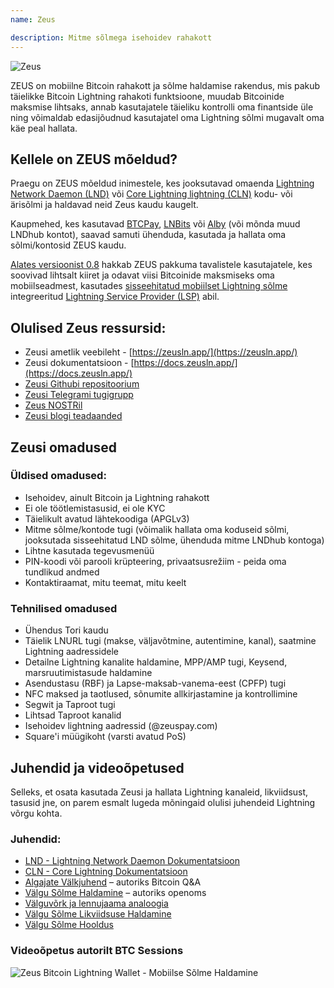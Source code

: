 ```yaml
---
name: Zeus

description: Mitme sõlmega isehoidev rahakott
---
```


![Zeus](assets/zeus_intro.webp)

ZEUS on mobiilne Bitcoin rahakott ja sõlme haldamise rakendus, mis pakub täielikke Bitcoin Lightning rahakoti funktsioone, muudab Bitcoinide maksmise lihtsaks, annab kasutajatele täieliku kontrolli oma finantside üle ning võimaldab edasijõudnud kasutajatel oma Lightning sõlmi mugavalt oma käe peal hallata.

## Kellele on ZEUS mõeldud?
Praegu on ZEUS mõeldud inimestele, kes jooksutavad omaenda [Lightning Network Daemon (LND)](https://lightning.engineering/) või [Core Lightning lightning (CLN)](https://blockstream.com/lightning/) kodu- või ärisõlmi ja haldavad neid Zeus kaudu kaugelt.

Kaupmehed, kes kasutavad [BTCPay](https://btcpayserver.org/), [LNBits](https://lnbits.com/) või [Alby](https://getalby.com/) (või mõnda muud LNDhub kontot), saavad samuti ühenduda, kasutada ja hallata oma sõlmi/kontosid ZEUS kaudu.

[Alates versioonist 0.8](https://blog.zeusln.com/zeus-v0-8-0-open-beta/) hakkab ZEUS pakkuma tavalistele kasutajatele, kes soovivad lihtsalt kiiret ja odavat viisi Bitcoinide maksmiseks oma mobiilseadmest, kasutades [sisseehitatud mobiilset Lightning sõlme](https://docs.zeusln.app/category/embedded-node) integreeritud [Lightning Service Provider (LSP)](https://docs.zeusln.app/lsp/intro) abil.

## Olulised Zeus ressursid:
- Zeusi ametlik veebileht - [https://zeusln.app/](https://zeusln.app/)
- Zeusi dokumentatsioon - [https://docs.zeusln.app/](https://docs.zeusln.app/)
- [Zeusi Githubi repositoorium](https://github.com/ZeusLN/zeus)
- [Zeusi Telegrami tugigrupp](https://t.me/ZeusLN)
- [Zeus NOSTRil](https://iris.to/zeus@zeusln.app)
- [Zeusi blogi teadaanded](https://blog.zeusln.com)

## Zeusi omadused
### Üldised omadused:
- Isehoidev, ainult Bitcoin ja Lightning rahakott
- Ei ole töötlemistasusid, ei ole KYC
- Täielikult avatud lähtekoodiga (APGLv3)
- Mitme sõlme/kontode tugi (võimalik hallata oma koduseid sõlmi, jooksutada sisseehitatud LND sõlme, ühenduda mitme LNDhub kontoga)
- Lihtne kasutada tegevusmenüü
- PIN-koodi või parooli krüpteering, privaatsusrežiim - peida oma tundlikud andmed
- Kontaktiraamat, mitu teemat, mitu keelt

### Tehnilised omadused
- Ühendus Tori kaudu
- Täielik LNURL tugi (makse, väljavõtmine, autentimine, kanal), saatmine Lightning aadressidele
- Detailne Lightning kanalite haldamine, MPP/AMP tugi, Keysend, marsruutimistasude haldamine
- Asendustasu (RBF) ja Lapse-maksab-vanema-eest (CPFP) tugi
- NFC maksed ja taotlused, sõnumite allkirjastamine ja kontrollimine
- Segwit ja Taproot tugi
- Lihtsad Taproot kanalid
- Isehoidev lightning aadressid (@zeuspay.com)
- Square'i müügikoht (varsti avatud PoS)

## Juhendid ja videoõpetused
Selleks, et osata kasutada Zeusi ja hallata Lightning kanaleid, likviidsust, tasusid jne, on parem esmalt lugeda mõningaid olulisi juhendeid Lightning võrgu kohta.

### Juhendid:
- [LND - Lightning Network Daemon Dokumentatsioon](https://docs.lightning.engineering/)
- [CLN - Core Lightning Dokumentatsioon](https://lightning.readthedocs.io/index.html)
- [Algajate Välkjuhend](https://bitcoiner.guide/lightning/) – autoriks Bitcoin Q&A
- [Välgu Sõlme Haldamine](https://www.lightningnode.info/) – autoriks openoms
- [Välguvõrk ja lennujaama analoogia](https://darthcoin.substack.com/p/the-lightning-network-and-the-airport)
- [Välgu Sõlme Likviidsuse Haldamine](https://darthcoin.substack.com/p/managing-lightning-node-liquidity)
- [Välgu Sõlme Hooldus](https://darthcoin.substack.com/p/lightning-node-maintenance)

### Videoõpetus autorilt BTC Sessions

![Zeus Bitcoin Lightning Wallet - Mobiilse Sõlme Haldamine](https://youtu.be/hmmehTnV3ys)